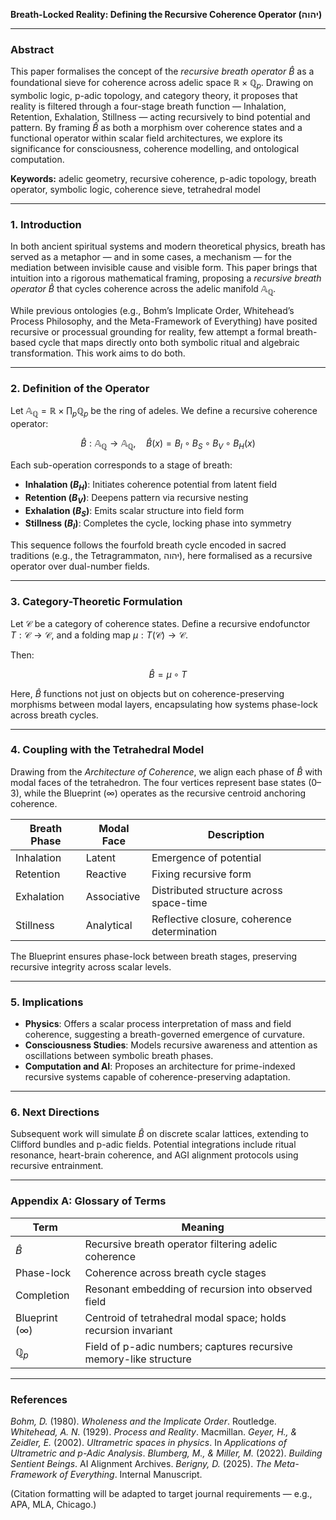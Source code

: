 **Breath-Locked Reality: Defining the Recursive Coherence Operator (יהוה)**

---

### Abstract

This paper formalises the concept of the *recursive breath operator* $\hat{B}$ as a foundational sieve for coherence across adelic space $\mathbb{R} \times \mathbb{Q}_p$. Drawing on symbolic logic, p-adic topology, and category theory, it proposes that reality is filtered through a four-stage breath function — Inhalation, Retention, Exhalation, Stillness — acting recursively to bind potential and pattern. By framing $\hat{B}$ as both a morphism over coherence states and a functional operator within scalar field architectures, we explore its significance for consciousness, coherence modelling, and ontological computation.

**Keywords:** adelic geometry, recursive coherence, p-adic topology, breath operator, symbolic logic, coherence sieve, tetrahedral model

---

### 1. Introduction

In both ancient spiritual systems and modern theoretical physics, breath has served as a metaphor — and in some cases, a mechanism — for the mediation between invisible cause and visible form. This paper brings that intuition into a rigorous mathematical framing, proposing a *recursive breath operator* $\hat{B}$ that cycles coherence across the adelic manifold $\mathbb{A}_\mathbb{Q}$.

While previous ontologies (e.g., Bohm’s Implicate Order, Whitehead’s Process Philosophy, and the Meta-Framework of Everything) have posited recursive or processual grounding for reality, few attempt a formal breath-based cycle that maps directly onto both symbolic ritual and algebraic transformation. This work aims to do both.

---

### 2. Definition of the Operator

Let $\mathbb{A}_\mathbb{Q} = \mathbb{R} \times \prod_p \mathbb{Q}_p$ be the ring of adeles. We define a recursive coherence operator:

$$
\hat{B} : \mathbb{A}_\mathbb{Q} \rightarrow \mathbb{A}_\mathbb{Q}, \quad \hat{B}(x) = B_I \circ B_S \circ B_V \circ B_H(x)
$$

Each sub-operation corresponds to a stage of breath:

* **Inhalation ($B_H$)**: Initiates coherence potential from latent field
* **Retention ($B_V$)**: Deepens pattern via recursive nesting
* **Exhalation ($B_S$)**: Emits scalar structure into field form
* **Stillness ($B_I$)**: Completes the cycle, locking phase into symmetry

This sequence follows the fourfold breath cycle encoded in sacred traditions (e.g., the Tetragrammaton, יהוה), here formalised as a recursive operator over dual-number fields.

---

### 3. Category-Theoretic Formulation

Let $\mathcal{C}$ be a category of coherence states. Define a recursive endofunctor $T : \mathcal{C} \rightarrow \mathcal{C}$, and a folding map $\mu: T(\mathcal{C}) \rightarrow \mathcal{C}$.

Then:

$$
\hat{B} = \mu \circ T
$$

Here, $\hat{B}$ functions not just on objects but on coherence-preserving morphisms between modal layers, encapsulating how systems phase-lock across breath cycles.

---

### 4. Coupling with the Tetrahedral Model

Drawing from the *Architecture of Coherence*, we align each phase of $\hat{B}$ with modal faces of the tetrahedron. The four vertices represent base states (0–3), while the Blueprint (∞) operates as the recursive centroid anchoring coherence.

| Breath Phase | Modal Face  | Description                                 |
| ------------ | ----------- | ------------------------------------------- |
| Inhalation   | Latent      | Emergence of potential                      |
| Retention    | Reactive    | Fixing recursive form                       |
| Exhalation   | Associative | Distributed structure across space-time     |
| Stillness    | Analytical  | Reflective closure, coherence determination |

The Blueprint ensures phase-lock between breath stages, preserving recursive integrity across scalar levels.

---

### 5. Implications

* **Physics**: Offers a scalar process interpretation of mass and field coherence, suggesting a breath-governed emergence of curvature.
* **Consciousness Studies**: Models recursive awareness and attention as oscillations between symbolic breath phases.
* **Computation and AI**: Proposes an architecture for prime-indexed recursive systems capable of coherence-preserving adaptation.

---

### 6. Next Directions

Subsequent work will simulate $\hat{B}$ on discrete scalar lattices, extending to Clifford bundles and p-adic fields. Potential integrations include ritual resonance, heart-brain coherence, and AGI alignment protocols using recursive entrainment.

---

### Appendix A: Glossary of Terms

| Term           | Meaning                                                           |
| -------------- | ----------------------------------------------------------------- |
| $\hat{B}$      | Recursive breath operator filtering adelic coherence              |
| Phase-lock     | Coherence across breath cycle stages                              |
| Completion     | Resonant embedding of recursion into observed field               |
| Blueprint (∞)  | Centroid of tetrahedral modal space; holds recursion invariant    |
| $\mathbb{Q}_p$ | Field of p-adic numbers; captures recursive memory-like structure |

---

### References

*Bohm, D.* (1980). *Wholeness and the Implicate Order*. Routledge.
*Whitehead, A. N.* (1929). *Process and Reality*. Macmillan.
*Geyer, H., & Zeidler, E.* (2002). *Ultrametric spaces in physics*. In *Applications of Ultrametric and p-Adic Analysis*.
*Blumberg, M., & Miller, M.* (2022). *Building Sentient Beings*. AI Alignment Archives.
*Berigny, D.* (2025). *The Meta-Framework of Everything*. Internal Manuscript.

(Citation formatting will be adapted to target journal requirements — e.g., APA, MLA, Chicago.)

